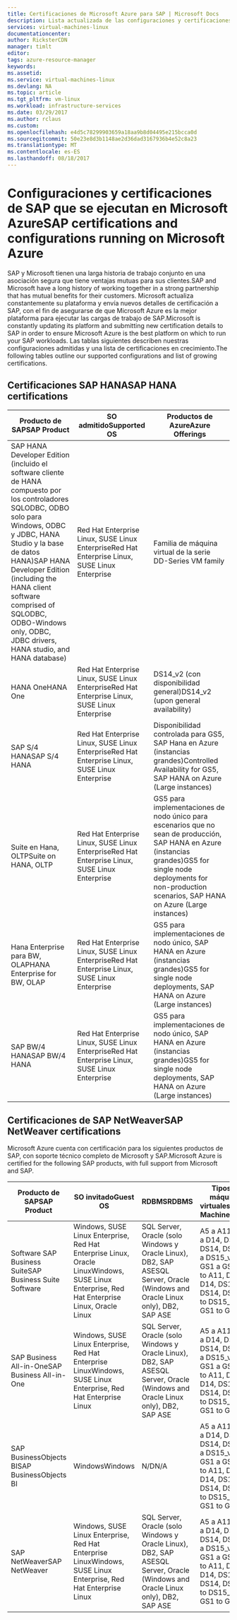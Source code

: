 ```yaml
---
title: Certificaciones de Microsoft Azure para SAP | Microsoft Docs
description: Lista actualizada de las configuraciones y certificaciones actuales de SAP en la plataforma Azure.
services: virtual-machines-linux
documentationcenter: 
author: RicksterCDN
manager: timlt
editor: 
tags: azure-resource-manager
keywords: 
ms.assetid: 
ms.service: virtual-machines-linux
ms.devlang: NA
ms.topic: article
ms.tgt_pltfrm: vm-linux
ms.workload: infrastructure-services
ms.date: 03/29/2017
ms.author: rclaus
ms.custom: 
ms.openlocfilehash: e4d5c78299903659a18aa9b8d04495e215bcca0d
ms.sourcegitcommit: 50e23e8d3b1148ae2d36dad3167936b4e52c8a23
ms.translationtype: MT
ms.contentlocale: es-ES
ms.lasthandoff: 08/18/2017
---
```

# <a name="sap-certifications-and-configurations-running-on-microsoft-azure"></a><span data-ttu-id="70d95-103">Configuraciones y certificaciones de SAP que se ejecutan en Microsoft Azure</span><span class="sxs-lookup"><span data-stu-id="70d95-103">SAP certifications and configurations running on Microsoft Azure</span></span>

<span data-ttu-id="70d95-104">SAP y Microsoft tienen una larga historia de trabajo conjunto en una asociación segura que tiene ventajas mutuas para sus clientes.</span><span class="sxs-lookup"><span data-stu-id="70d95-104">SAP and Microsoft have a long history of working together in a strong partnership that has mutual benefits for their customers.</span></span> <span data-ttu-id="70d95-105">Microsoft actualiza constantemente su plataforma y envía nuevos detalles de certificación a SAP, con el fin de asegurarse de que Microsoft Azure es la mejor plataforma para ejecutar las cargas de trabajo de SAP.</span><span class="sxs-lookup"><span data-stu-id="70d95-105">Microsoft is constantly updating its platform and submitting new certification details to SAP in order to ensure Microsoft Azure is the best platform on which to run your SAP workloads.</span></span> <span data-ttu-id="70d95-106">Las tablas siguientes describen nuestras configuraciones admitidas y una lista de certificaciones en crecimiento.</span><span class="sxs-lookup"><span data-stu-id="70d95-106">The following tables outline our supported configurations and list of growing certifications.</span></span> 

## <a name="sap-hana-certifications"></a><span data-ttu-id="70d95-107">Certificaciones SAP HANA</span><span class="sxs-lookup"><span data-stu-id="70d95-107">SAP HANA certifications</span></span>

| <span data-ttu-id="70d95-108">Producto de SAP</span><span class="sxs-lookup"><span data-stu-id="70d95-108">SAP Product</span></span> | <span data-ttu-id="70d95-109">SO admitido</span><span class="sxs-lookup"><span data-stu-id="70d95-109">Supported OS</span></span> | <span data-ttu-id="70d95-110">Productos de Azure</span><span class="sxs-lookup"><span data-stu-id="70d95-110">Azure Offerings</span></span> |
| --- | --- | --- |
| <span data-ttu-id="70d95-111">SAP HANA Developer Edition (incluido el software cliente de HANA compuesto por los controladores SQLODBC, ODBO solo para Windows, ODBC y JDBC, HANA Studio y la base de datos HANA)</span><span class="sxs-lookup"><span data-stu-id="70d95-111">SAP HANA Developer Edition (including the HANA client software comprised of SQLODBC, ODBO-Windows only, ODBC, JDBC drivers, HANA studio, and HANA database)</span></span> |<span data-ttu-id="70d95-112">Red Hat Enterprise Linux, SUSE Linux Enterprise</span><span class="sxs-lookup"><span data-stu-id="70d95-112">Red Hat Enterprise Linux, SUSE Linux Enterprise</span></span> | <span data-ttu-id="70d95-113">Familia de máquina virtual de la serie D</span><span class="sxs-lookup"><span data-stu-id="70d95-113">D-Series VM family</span></span> |
| <span data-ttu-id="70d95-114">HANA One</span><span class="sxs-lookup"><span data-stu-id="70d95-114">HANA One</span></span> |<span data-ttu-id="70d95-115">Red Hat Enterprise Linux, SUSE Linux Enterprise</span><span class="sxs-lookup"><span data-stu-id="70d95-115">Red Hat Enterprise Linux, SUSE Linux Enterprise</span></span> |<span data-ttu-id="70d95-116">DS14_v2 (con disponibilidad general)</span><span class="sxs-lookup"><span data-stu-id="70d95-116">DS14_v2 (upon general availability)</span></span> |
| <span data-ttu-id="70d95-117">SAP S/4 HANA</span><span class="sxs-lookup"><span data-stu-id="70d95-117">SAP S/4 HANA</span></span> |<span data-ttu-id="70d95-118">Red Hat Enterprise Linux, SUSE Linux Enterprise</span><span class="sxs-lookup"><span data-stu-id="70d95-118">Red Hat Enterprise Linux, SUSE Linux Enterprise</span></span> |<span data-ttu-id="70d95-119">Disponibilidad controlada para GS5, SAP Hana en Azure (instancias grandes)</span><span class="sxs-lookup"><span data-stu-id="70d95-119">Controlled Availability for GS5, SAP HANA on Azure (Large instances)</span></span> |
| <span data-ttu-id="70d95-120">Suite en Hana, OLTP</span><span class="sxs-lookup"><span data-stu-id="70d95-120">Suite on HANA, OLTP</span></span> |<span data-ttu-id="70d95-121">Red Hat Enterprise Linux, SUSE Linux Enterprise</span><span class="sxs-lookup"><span data-stu-id="70d95-121">Red Hat Enterprise Linux, SUSE Linux Enterprise</span></span> |<span data-ttu-id="70d95-122">GS5 para implementaciones de nodo único para escenarios que no sean de producción, SAP HANA en Azure (instancias grandes)</span><span class="sxs-lookup"><span data-stu-id="70d95-122">GS5 for single node deployments for non-production scenarios, SAP HANA on Azure (Large instances)</span></span> |
| <span data-ttu-id="70d95-123">Hana Enterprise para BW, OLAP</span><span class="sxs-lookup"><span data-stu-id="70d95-123">HANA Enterprise for BW, OLAP</span></span> |<span data-ttu-id="70d95-124">Red Hat Enterprise Linux, SUSE Linux Enterprise</span><span class="sxs-lookup"><span data-stu-id="70d95-124">Red Hat Enterprise Linux, SUSE Linux Enterprise</span></span> |<span data-ttu-id="70d95-125">GS5 para implementaciones de nodo único, SAP HANA en Azure (instancias grandes)</span><span class="sxs-lookup"><span data-stu-id="70d95-125">GS5 for single node deployments, SAP HANA on Azure (Large instances)</span></span> |
| <span data-ttu-id="70d95-126">SAP BW/4 HANA</span><span class="sxs-lookup"><span data-stu-id="70d95-126">SAP BW/4 HANA</span></span> |<span data-ttu-id="70d95-127">Red Hat Enterprise Linux, SUSE Linux Enterprise</span><span class="sxs-lookup"><span data-stu-id="70d95-127">Red Hat Enterprise Linux, SUSE Linux Enterprise</span></span> |<span data-ttu-id="70d95-128">GS5 para implementaciones de nodo único, SAP HANA en Azure (instancias grandes)</span><span class="sxs-lookup"><span data-stu-id="70d95-128">GS5 for single node deployments, SAP HANA on Azure (Large instances)</span></span> |

## <a name="sap-netweaver-certifications"></a><span data-ttu-id="70d95-129">Certificaciones de SAP NetWeaver</span><span class="sxs-lookup"><span data-stu-id="70d95-129">SAP NetWeaver certifications</span></span>
<span data-ttu-id="70d95-130">Microsoft Azure cuenta con certificación para los siguientes productos de SAP, con soporte técnico completo de Microsoft y SAP.</span><span class="sxs-lookup"><span data-stu-id="70d95-130">Microsoft Azure is certified for the following SAP products, with full support from Microsoft and SAP.</span></span>

| <span data-ttu-id="70d95-131">Producto de SAP</span><span class="sxs-lookup"><span data-stu-id="70d95-131">SAP Product</span></span> | <span data-ttu-id="70d95-132">SO invitado</span><span class="sxs-lookup"><span data-stu-id="70d95-132">Guest OS</span></span> | <span data-ttu-id="70d95-133">RDBMS</span><span class="sxs-lookup"><span data-stu-id="70d95-133">RDBMS</span></span> | <span data-ttu-id="70d95-134">Tipos de máquinas virtuales</span><span class="sxs-lookup"><span data-stu-id="70d95-134">Virtual Machine Types</span></span> |
| --- | --- | --- | --- |
| <span data-ttu-id="70d95-135">Software SAP Business Suite</span><span class="sxs-lookup"><span data-stu-id="70d95-135">SAP Business Suite Software</span></span> |<span data-ttu-id="70d95-136">Windows, SUSE Linux Enterprise, Red Hat Enterprise Linux, Oracle Linux</span><span class="sxs-lookup"><span data-stu-id="70d95-136">Windows, SUSE Linux Enterprise, Red Hat Enterprise Linux, Oracle Linux</span></span> |<span data-ttu-id="70d95-137">SQL Server, Oracle (solo Windows y Oracle Linux), DB2, SAP ASE</span><span class="sxs-lookup"><span data-stu-id="70d95-137">SQL Server, Oracle (Windows and Oracle Linux only), DB2, SAP ASE</span></span> |<span data-ttu-id="70d95-138">A5 a A11, D11 a D14, DS11 a DS14, DS11_v2 a DS15_v2, GS1 a GS5</span><span class="sxs-lookup"><span data-stu-id="70d95-138">A5 to A11, D11 to D14, DS11 to DS14, DS11_v2 to DS15_v2, GS1 to GS5</span></span> |
| <span data-ttu-id="70d95-139">SAP Business All-in-One</span><span class="sxs-lookup"><span data-stu-id="70d95-139">SAP Business All-in-One</span></span> |<span data-ttu-id="70d95-140">Windows, SUSE Linux Enterprise, Red Hat Enterprise Linux</span><span class="sxs-lookup"><span data-stu-id="70d95-140">Windows, SUSE Linux Enterprise, Red Hat Enterprise Linux</span></span> |<span data-ttu-id="70d95-141">SQL Server, Oracle (solo Windows y Oracle Linux), DB2, SAP ASE</span><span class="sxs-lookup"><span data-stu-id="70d95-141">SQL Server, Oracle (Windows and Oracle Linux only), DB2, SAP ASE</span></span> |<span data-ttu-id="70d95-142">A5 a A11, D11 a D14, DS11 a DS14, DS11_v2 a DS15_v2, GS1 a GS5</span><span class="sxs-lookup"><span data-stu-id="70d95-142">A5 to A11, D11 to D14, DS11 to DS14, DS11_v2 to DS15_v2, GS1 to GS5</span></span> |
| <span data-ttu-id="70d95-143">SAP BusinessObjects BI</span><span class="sxs-lookup"><span data-stu-id="70d95-143">SAP BusinessObjects BI</span></span> |<span data-ttu-id="70d95-144">Windows</span><span class="sxs-lookup"><span data-stu-id="70d95-144">Windows</span></span> |<span data-ttu-id="70d95-145">N/D</span><span class="sxs-lookup"><span data-stu-id="70d95-145">N/A</span></span> |<span data-ttu-id="70d95-146">A5 a A11, D11 a D14, DS11 a DS14, DS11_v2 a DS15_v2, GS1 a GS5</span><span class="sxs-lookup"><span data-stu-id="70d95-146">A5 to A11, D11 to D14, DS11 to DS14, DS11_v2 to DS15_v2, GS1 to GS5</span></span> |
| <span data-ttu-id="70d95-147">SAP NetWeaver</span><span class="sxs-lookup"><span data-stu-id="70d95-147">SAP NetWeaver</span></span> |<span data-ttu-id="70d95-148">Windows, SUSE Linux Enterprise, Red Hat Enterprise Linux</span><span class="sxs-lookup"><span data-stu-id="70d95-148">Windows, SUSE Linux Enterprise, Red Hat Enterprise Linux</span></span> |<span data-ttu-id="70d95-149">SQL Server, Oracle (solo Windows y Oracle Linux), DB2, SAP ASE</span><span class="sxs-lookup"><span data-stu-id="70d95-149">SQL Server, Oracle (Windows and Oracle Linux only), DB2, SAP ASE</span></span> |<span data-ttu-id="70d95-150">A5 a A11, D11 a D14, DS11 a DS14, DS11_v2 a DS15_v2, GS1 a GS5</span><span class="sxs-lookup"><span data-stu-id="70d95-150">A5 to A11, D11 to D14, DS11 to DS14, DS11_v2 to DS15_v2, GS1 to GS5</span></span> |

